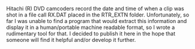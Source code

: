 Hitachi (R) DVD camcoders record the date and time of when a clip was shot in a file call RX.DAT placed in the RTR\_EXTN folder. Unfortunately, so far I was unable to find a program that would extract this information and display it in a human/portable machine readable format, so I wrote a rudimentary tool for that.
I decided to publish it here in the hope that someone will find it helpful and/or develop it further.